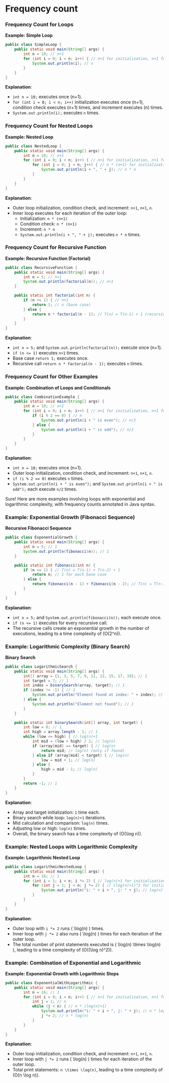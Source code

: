# Frequency count 
### Frequency Count for Loops

**Example: Simple Loop**

```java
public class SimpleLoop {
    public static void main(String[] args) {
        int n = 10; // n+1
        for (int i = 0; i < n; i++) { // n+1 for initialization, n+1 for condition check
            System.out.println(i); // n
        }
    }
}
```

**Explanation**:
- `int n = 10;` executes once (n+1).
- `for (int i = 0; i < n; i++)` initialization executes once (n+1), condition check executes (n+1) times, and increment executes (n) times.
- `System.out.println(i);` executes `n` times.

### Frequency Count for Nested Loops

**Example: Nested Loop**

```java
public class NestedLoop {
    public static void main(String[] args) {
        int n = 10; // n+1
        for (int i = 0; i < n; i++) { // n+1 for initialization, n+1 for condition check, n for increment
            for (int j = 0; j < n; j++) { // n * (n+1) for initialization, n * (n+1) for condition check, n * n for increment
                System.out.println(i + ", " + j); // n * n
            }
        }
    }
}
```

**Explanation**:
- Outer loop initialization, condition check, and increment: `n+1`, `n+1`, `n`.
- Inner loop executes for each iteration of the outer loop:
  - Initialization: `n * (n+1)`
  - Condition check: `n * (n+1)`
  - Increment: `n * n`
  - `System.out.println(i + ", " + j);` executes `n * n` times.

### Frequency Count for Recursive Function

**Example: Recursive Function (Factorial)**

```java
public class RecursiveFunction {
    public static void main(String[] args) {
        int n = 5; // n+1
        System.out.println(factorial(n)); // n+1
    }

    public static int factorial(int n) {
        if (n <= 1) { // n+1
            return 1; // n (base case)
        } else {
            return n * factorial(n - 1); // T(n) = T(n-1) + 1 (recursive call)
        }
    }
}
```

**Explanation**:
- `int n = 5;` and `System.out.println(factorial(n));` execute once (n+1).
- `if (n <= 1)` executes `n+1` times.
- Base case `return 1;` executes once.
- Recursive call `return n * factorial(n - 1);` executes `n` times.

### Frequency Count for Other Examples

**Example: Combination of Loops and Conditionals**

```java
public class CombinationExample {
    public static void main(String[] args) {
        int n = 10; // n+1
        for (int i = 0; i < n; i++) { // n+1 for initialization, n+1 for condition check, n for increment
            if (i % 2 == 0) { // n
                System.out.println(i + " is even"); // n/2
            } else {
                System.out.println(i + " is odd"); // n/2
            }
        }
    }
}
```

**Explanation**:
- `int n = 10;` executes once (n+1).
- Outer loop initialization, condition check, and increment: `n+1`, `n+1`, `n`.
- `if (i % 2 == 0)` executes `n` times.
- `System.out.println(i + " is even");` and `System.out.println(i + " is odd");` each execute `n/2` times.

Sure! Here are more examples involving loops with exponential and logarithmic complexity, with frequency counts annotated in Java syntax.

### Example: Exponential Growth (Fibonacci Sequence)

**Recursive Fibonacci Sequence**

```java
public class ExponentialGrowth {
    public static void main(String[] args) {
        int n = 5; // 1
        System.out.println(fibonacci(n)); // 1
    }

    public static int fibonacci(int n) {
        if (n <= 1) { // T(n) = T(n-1) + T(n-2) + 1
            return n; // 1 for each base case
        } else {
            return fibonacci(n - 1) + fibonacci(n - 2); // T(n) = T(n-1) + T(n-2) + 1
        }
    }
}
```

**Explanation**:
- `int n = 5;` and `System.out.println(fibonacci(n));` each execute once.
- `if (n <= 1)` executes for every recursive call.
- The recursive calls create an exponential growth in the number of executions, leading to a time complexity of \(O(2^n)\).


### Example: Logarithmic Complexity (Binary Search)

**Binary Search**

```java
public class LogarithmicSearch {
    public static void main(String[] args) {
        int[] array = {1, 3, 5, 7, 9, 11, 13, 15, 17, 19}; // 1
        int target = 7; // 1
        int index = binarySearch(array, target); // 1
        if (index != -1) { // 1
            System.out.println("Element found at index: " + index); // 1
        } else {
            System.out.println("Element not found"); // 1
        }
    }

    public static int binarySearch(int[] array, int target) {
        int low = 0; // 1
        int high = array.length - 1; // 1
        while (low <= high) { // log(n)+1
            int mid = (low + high) / 2; // log(n)
            if (array[mid] == target) { // log(n)
                return mid; // log(n) (only if found)
            } else if (array[mid] < target) { // log(n)
                low = mid + 1; // log(n)
            } else {
                high = mid - 1; // log(n)
            }
        }
        return -1; // 1
    }
}
```

**Explanation**:
- Array and target initialization: `1` time each.
- Binary search while loop: `log(n)+1` iterations.
- Mid calculation and comparison: `log(n)` times.
- Adjusting low or high: `log(n)` times.
- Overall, the binary search has a time complexity of \(O(\log n)\).

### Example: Nested Loops with Logarithmic Complexity

**Example: Logarithmic Nested Loop**

```java
public class LogarithmicNestedLoop {
    public static void main(String[] args) {
        int n = 16; // 1
        for (int i = 1; i < n; i *= 2) { // log(n)+1 for initialization, log(n) for condition check, log(n) for update
            for (int j = 1; j < n; j *= 2) { // (log(n)+1)^2 for initialization, log(n)*log(n) for condition check, log(n)*log(n) for update
                System.out.println("i: " + i + ", j: " + j); // log(n) * log(n)
            }
        }
    }
}
```

**Explanation**:
- Outer loop with `i *= 2` runs \( \log(n) \) times.
- Inner loop with `j *= 2` also runs \( \log(n) \) times for each iteration of the outer loop.
- The total number of print statements executed is \( \log(n) \times \log(n) \), leading to a time complexity of \(O((\log n)^2)\).


### Example: Combination of Exponential and Logarithmic

**Example: Exponential Growth with Logarithmic Steps**

```java
public class ExponentialWithLogarithmic {
    public static void main(String[] args) {
        int n = 16; // 1
        for (int i = 0; i < n; i++) { // n+1 for initialization, n+1 for condition check, n for increment
            int j = 1; // n
            while (j < n) { // n * (log(n)+1)
                System.out.println("i: " + i + ", j: " + j); // n * log(n)
                j *= 2; // n * log(n)
            }
        }
    }
}
```

**Explanation**:
- Outer loop initialization, condition check, and increment: `n+1`, `n+1`, `n`.
- Inner loop with `j *= 2` runs \( \log(n) \) times for each iteration of the outer loop.
- Total print statements: `n \times \log(n)`, leading to a time complexity of \(O(n \log n)\).


